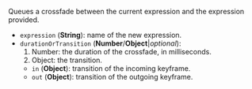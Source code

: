 Queues a crossfade between the current expression and the expression provided.

* `expression` (**String**): name of the new expression.
* `durationOrTransition` (**Number**/**Object**|_optional_):
  1. Number: the duration of the crossfade, in milliseconds.
  2. Object: the transition.
    * `in` (**Object**): transition of the incoming keyframe.
    * `out` (**Object**): transition of the outgoing keyframe.
